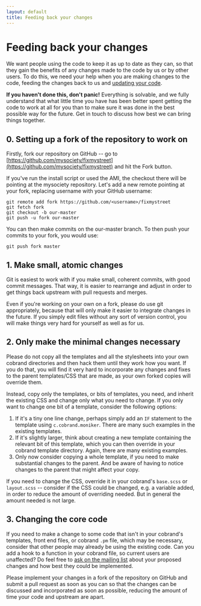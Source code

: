 ```yaml
---
layout: default
title: Feeding back your changes
---
```


# Feeding back your changes

<p class="lead">We want people using the code to keep it as up to date as they can, so that
they gain the benefits of any changes made to the code by us or by other users.
To do this, we need your help when you are making changes to the code, feeding
the changes back to us and <a href="/updating/">updating your code</a>.</p>

**If you haven't done this, don't panic!**
Everything is solvable, and we fully understand that what little
time you have has been better spent getting the code to work at all for you
than to make sure it was done in the best possible way for the future. Get in
touch to discuss how best we can bring things together.

## 0. Setting up a fork of the repository to work on

Firstly, fork our repository on GitHub -- go to
[https://github.com/mysociety/fixmystreet](https://github.com/mysociety/fixmystreet)
and hit the Fork button.

If you've run the install script or used the AMI, the checkout there  will be
pointing at the mysociety repository. Let's add a new remote pointing at your
fork, replacing username with your GitHub username:

    git remote add fork https://github.com/<username>/fixmystreet
    git fetch fork
    git checkout -b our-master
    git push -u fork our-master

You can then make commits on the our-master branch. To then push your commits
to your fork, you would use:

    git push fork master

## 1. Make small, atomic changes

Git is easiest to work with if you make small, coherent commits, with good
commit messages. That way, it is easier to rearrange and adjust in order to get
things back upstream with pull requests and merges.

Even if you're working on your own on a fork, please do use git appropriately,
because that will only make it easier to integrate changes in the future. If
you simply edit files without any sort of version control, you will make things
very hard for yourself as well as for us.

## 2. Only make the minimal changes necessary

Please do not copy all the templates and all the stylesheets into your own
cobrand directories and then hack them until they work how you want. If you do
that, you will find it very hard to incorporate any changes and fixes to the
parent templates/CSS that are made, as your own forked copies will override
them.

Instead, copy only the templates, or bits of templates, you need, and inherit
the existing CSS and change only what you need to change. If you only want to
change one bit of a template, consider the following options:

1. If it's a tiny one line change, perhaps simply add an `IF` statement to the
template using `c.cobrand.moniker`. There are many such examples in the
existing templates.
2. If it's slightly larger, think about creating a new template containing the
relevant bit of this template, which you can then override in your cobrand
template directory. Again, there are many existing examples.
3. Only now consider copying a whole template, if you need to make substantial
changes to the parent. And be aware of having to notice changes to the parent
that might affect your copy.

If you need to change the CSS, override it in your cobrand's `base.scss` or
`layout.scss` -- consider if the CSS could be changed, e.g. a variable added,
in order to reduce the amount of overriding needed. But in general the amount
needed is not large.

## 3. Changing the core code

If you need to make a change to some code that isn't in your cobrand's
templates, front end files, or cobrand `.pm` file, which may be necessary,
consider that other people may already be using the existing code. Can you add
a hook to a function in your cobrand file, so current users are unaffected? Do
feel free to [ask on the mailing list](/community/) about your proposed changes
and how best they could be implemented.

Please implement your changes in a fork of the repository on GitHub and submit
a pull request as soon as you can so that the changes can be discussed and
incorporated as soon as possible, reducing the amount of time your code and
upstream are apart.

